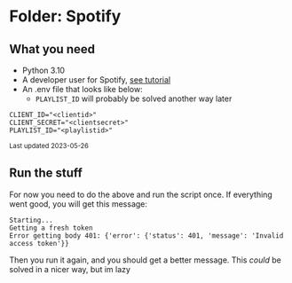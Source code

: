 # Folder: Spotify

## What you need

* Python 3.10
* A developer user for
  Spotify, [see tutorial](https://developer.spotify.com/documentation/web-api/tutorials/getting-started)
* An .env file that looks like below:
    * `PLAYLIST_ID` will probably be solved another way later

```.env
CLIENT_ID="<clientid>"
CLIENT_SECRET="<clientsecret>"
PLAYLIST_ID="<playlistid>"
```

<small>Last updated 2023-05-26</small>

## Run the stuff

For now you need to do the above and run the script once. If everything went good, you will get this message:

```
Starting...
Getting a fresh token
Error getting body 401: {'error': {'status': 401, 'message': 'Invalid access token'}}
```

Then you run it again, and you should get a better message. This *could* be solved in a nicer way, but im lazy